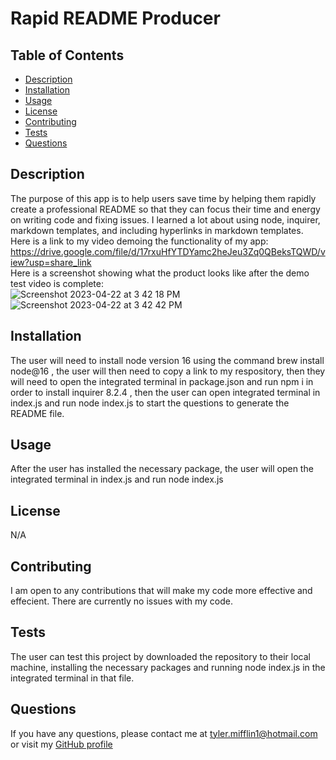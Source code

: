 # Rapid README Producer

## Table of Contents
* [Description](#description)
* [Installation](#installation)
* [Usage](#usage)
* [License](#license)
* [Contributing](#contributing)
* [Tests](#tests)
* [Questions](#questions)
## Description
The purpose of this app is to help users save time by helping them rapidly create a professional README so that they can focus their time and energy on   writing code and fixing  issues. I learned a lot about using  node, inquirer, markdown templates, and including hyperlinks in markdown templates. Here is a link to my video demoing the functionality of my app: https://drive.google.com/file/d/17rxuHfYTDYamc2heJeu3Zq0QBeksTQWD/view?usp=share_link    
Here is a screenshot showing what the product looks like  after the demo test video is complete:    
![Screenshot 2023-04-22 at 3 42 18 PM](https://user-images.githubusercontent.com/123903709/233808792-a24325ef-c3bd-4a12-9e32-df68165408bb.png)              ![Screenshot 2023-04-22 at 3 42 42 PM](https://user-images.githubusercontent.com/123903709/233808802-337c6de2-a2df-4bb7-86a5-882720aa3ce3.png)

## Installation
The user will need to install node version 16 using the command brew install node@16 , the user will then need to copy a link to my respository, then they will need to open the integrated terminal in package.json and run npm i in order to install inquirer  8.2.4 , then the user can open integrated terminal in index.js and run node index.js to start the questions to generate the README file.
## Usage
After the user has installed the necessary package, the user will open the integrated terminal in index.js and run node index.js
## License
N/A
## Contributing
I am open to any contributions that will make my code more effective and effecient. There are currently no issues with my code.
## Tests
The user can test this project by downloaded the repository to their local machine, installing the necessary packages and running node index.js in the integrated terminal in that file.
## Questions
If you have any questions, please contact me at [tyler.mifflin1@hotmail.com](mailto:tyler.mifflin1@hotmail.com) or visit my [GitHub profile](https://github.com/tylermifflin)

